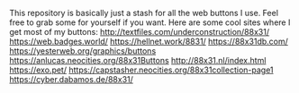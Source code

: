 This repository is basically just a stash for all the web buttons I use. Feel free to grab some for yourself if you want.
Here are some cool sites where I get most of my buttons:
http://textfiles.com/underconstruction/88x31/
https://web.badges.world/
https://hellnet.work/8831/
https://88x31db.com/
https://yesterweb.org/graphics/buttons
https://anlucas.neocities.org/88x31Buttons
http://88x31.nl/index.html
https://exo.pet/
https://capstasher.neocities.org/88x31collection-page1
https://cyber.dabamos.de/88x31/
